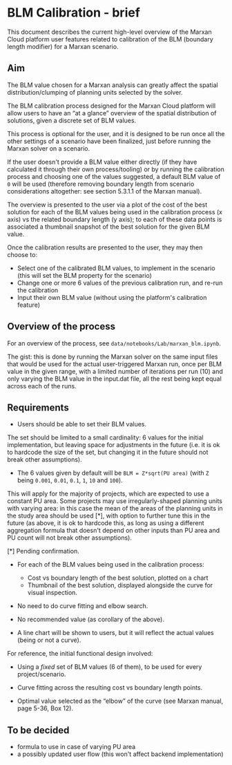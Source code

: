 # BLM Calibration - brief

This document describes the current high-level overview of the Marxan Cloud
platform user features related to calibration of the BLM (boundary length
modifier) for a Marxan scenario.

## Aim

The BLM value chosen for a Marxan analysis can greatly affect the spatial
distribution/clumping of planning units selected by the solver.

The BLM calibration process designed for the Marxan Cloud platform will allow
users to have an “at a glance” overview of the spatial distribution of
solutions, given a discrete set of BLM values.

This process is optional for the user, and it is designed to be run once all
the other settings of a scenario have been finalized, just before running the
Marxan solver on a scenario.

If the user doesn't provide a BLM value either directly (if they have calculated
it through their own process/tooling) or by running the calibration process and
choosing one of the values suggested, a default BLM value of `0` will be used
(therefore removing boundary length from scenario considerations altogether: see
section 5.3.1.1 of the Marxan manual).

The overview is presented to the user via a plot of the cost of the best
solution for each of the BLM values being used in the calibration process (x
axis) vs the related boundary length (y axis); to each of these data points is
associated a thumbnail snapshot of the best solution for the given BLM value.

Once the calibration results are presented to the user, they may then choose to:

- Select one of the calibrated BLM values, to implement in the scenario (this
  will set the BLM property for the scenario)
- Change one or more 6 values of the previous calibration run, and re-run the
  calibration
- Input their own BLM value (without using the platform's calibration feature)

## Overview of the process

For an overview of the process, see `data/notebooks/Lab/marxan_blm.ipynb`.

The gist: this is done by running the Marxan solver on the same input files that
would be used for the actual user-triggered Marxan run, once per BLM value in
the given range, with a limited number of iterations per run (10) and only
varying the BLM value in the input.dat file, all the rest being kept equal
across each of the runs.

## Requirements

- Users should be able to set their BLM values.

The set should be limited to a small cardinality: 6 values for the initial
implementation, but leaving space for adjustments in the future (i.e. it is ok
to hardcode the size of the set, but changing it in the future should not break
other assumptions).

- The 6 values given by default will be `BLM = Z*sqrt(PU area)` (with `Z`  being
  `0.001`, `0.01`, `0.1`, `1`, `10` and `100`).
  
This will apply for the majority of projects, which are expected to use a
constant PU area. Some projects may use irregularly-shaped planning units with
varying area: in this case the mean of the areas of the planning units in the
study area should be used [*], with option to further tune this in the future
(as above, it is ok to hardcode this, as long as using a different aggregation
formula that doesn't depend on other inputs than PU area and PU count will not
break other assumptions).

[*] Pending confirmation.

- For each of the BLM values being used in the calibration process:

  - Cost vs boundary length of the best solution, plotted on a chart
  - Thumbnail of the best solution, displayed alongside the curve for visual
    inspection.

- No need to do curve fitting and elbow search.

- No recommended value (as corollary of the above).

- A line chart will be shown to users, but it will reflect the actual values
  (being or not a curve).

For reference, the initial functional design involved:

- Using a *fixed* set of BLM values (6 of them), to be used for every
  project/scenario.

- Curve fitting across the resulting cost vs boundary length points.

- Optimal value selected as the “elbow” of the curve (see Marxan manual, page
  5-36, Box 12).

## To be decided

- formula to use in case of varying PU area
- a possibly updated user flow (this won't affect backend implementation)
